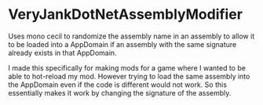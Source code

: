 # VeryJankDotNetAssemblyModifier
Uses mono cecil to randomize the assembly name in an assembly to allow it to be loaded into a AppDomain if an assembly with the same signature already exists in that AppDomain.

I made this specifically for making mods for a game where I wanted to be able to hot-reload my mod. However trying to load the same assembly into the AppDomain even if the code is different would not work. So this essentially makes it work by changing the signature of the assembly.
